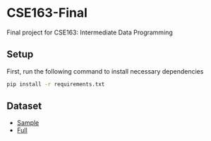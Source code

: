 # CSE163-Final

Final project for CSE163: Intermediate Data Programming

## Setup

First, run the following command to install necessary dependencies

```sh
pip install -r requirements.txt
```

## Dataset

- [Sample](sample.csv)
- [Full](full.csv)
